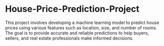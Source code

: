 # House-Price-Prediction-Project
This project involves developing a machine learning model to predict house prices using various features such as location, size, and number of rooms. The goal is to provide accurate and reliable predictions to help buyers, sellers, and real estate professionals make informed decisions.
